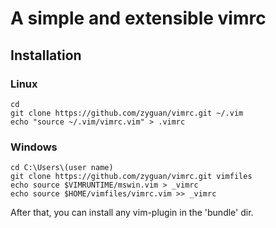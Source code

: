 # A simple and extensible vimrc

## Installation

### Linux

    cd
    git clone https://github.com/zyguan/vimrc.git ~/.vim
    echo "source ~/.vim/vimrc.vim" > .vimrc

### Windows

    cd C:\Users\(user name)
    git clone https://github.com/zyguan/vimrc.git vimfiles
    echo source $VIMRUNTIME/mswin.vim > _vimrc
    echo source $HOME/vimfiles/vimrc.vim >> _vimrc

After that, you can install any vim-plugin in the 'bundle' dir.
